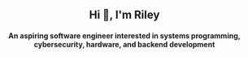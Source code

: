 <h2 align="center">Hi 👋, I'm Riley</h1>
<h4 align="center">An aspiring software engineer interested in systems programming, cybersecurity, hardware, and backend development</h3>



<!---
nfletcher27/nfletcher27 is a ✨ special ✨ repository because its `README.md` (this file) appears on your GitHub profile.
You can click the Preview link to take a look at your changes.
--->
